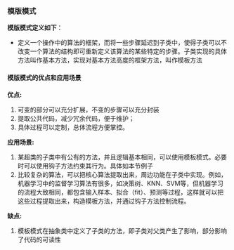 ### 模版模式
**模版模式定义如下**：
- 定义一个操作中的算法的框架，而将一些步骤延迟到子类中，使得子类可以不改变一个算法的结构即可重新定义该算法的某些特定的步骤。子类实现的具体方法叫作基本方法，实现对基本方法高度的框架方法，叫作模板方法

#### 模版模式的优点和应用场景
**优点:**
  1. 可变的部分可以充分扩展，不变的步骤可以充分封装
  2. 提取公共代码，减少冗余代码，便于维护；
  3. 具体过程可以定制，总体流程方便掌控。

**应用场景:**

  1. 某超类的子类中有公有的方法，并且逻辑基本相同，可以使用模板模式。必要时可以使用钩子方法约束其行为。具体如本节例子
  2. 比较复杂的算法，可以把核心算法提取出来，周边功能在子类中实现。例如，机器学习中的监督学习算法有很多，如决策树、KNN、SVM等，但机器学习的流程大致相同，都包含输入样本、拟合（fit）、预测等过程，这样就可以把这些过程提取出来，构造模板方法，并通过钩子方法控制流程。


**缺点:**
  1. 模板模式在抽象类中定义了子类的方法，即子类对父类产生了影响，部分影响了代码的可读性
   
